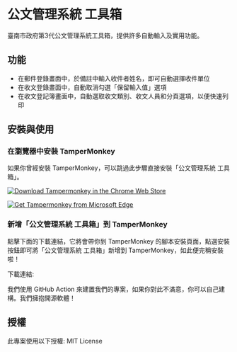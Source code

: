 # 公文管理系統 工具箱

臺南市政府第3代公文管理系統工具箱，提供許多自動輸入及實用功能。

## 功能

- 在郵件登錄畫面中，於備註中輸入收件者姓名，即可自動選擇收件單位
- 在收文登錄畫面中，自動取消勾選「保留輸入值」選項
- 在收文登記簿畫面中，自動選取收文類別、收文人員和分頁選項，以便快速列印

## 安裝與使用

### 在瀏覽器中安裝 TamperMonkey

如果你曾經安裝 TamperMonkey，可以跳過此步驟直接安裝「公文管理系統 工具箱」。

[![Download Tampermonkey in the Chrome Web Store](https://developer.chrome.com/static/docs/webstore/branding/image/iNEddTyWiMfLSwFD6qGq.png)](https://chromewebstore.google.com/detail/tampermonkey/dhdgffkkebhmkfjojejmpbldmpobfkfo)

[![Get Tampermonkey from Microsoft Edge](icons/edge.png)](https://microsoftedge.microsoft.com/addons/detail/%E7%AF%A1%E6%94%B9%E7%8C%B4/iikmkjmpaadaobahmlepeloendndfphd)

### 新增「公文管理系統 工具箱」到 TamperMonkey

點擊下面的下載連結，它將會帶你到 TamperMonkey 的腳本安裝頁面，點選安裝按鈕即可將「公文管理系統 工具箱」新增到 TamperMonkey，如此便完稱安裝啦！

下載連結: 

我們使用 GitHub Action 來建置我們的專案，如果你對此不滿意，你可以自己建構。我們擁抱開源軟體！

## 授權

此專案使用以下授權: MIT License
